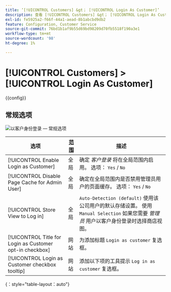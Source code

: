 ```yaml
---
title: ’[!UICONTROL Customers] &gt； [!UICONTROL Login As Customer]’
description: 查看 [!UICONTROL Customers] &gt； [!UICONTROL Login As Customer] 商务管理员页面。
exl-id: fe5925a2-f66f-44a1-aead-8b1abcbd9db2
feature: Configuration, Customer Service
source-git-commit: 76bd1b1af9b55d69bd98209d70fb5518f190a3e1
workflow-type: tm+mt
source-wordcount: '98'
ht-degree: 1%

---
```


# [!UICONTROL Customers] > [!UICONTROL Login As Customer]

{{config}}

## 常规选项

![以客户身份登录 — 常规选项](./assets/login-as-customer.png)<!-- zoom -->

<!-- [Login As Customer - General Options](https://docs.magento.com/user-guide/customers/login-as-customer.html#enable-the-feature) -->

| 选项 | [范围](../../getting-started/websites-stores-views.md#scope-settings) | 描述 |
|-- | -- | -- |
| [!UICONTROL Enable Login as Customer] | 全局 | 确定 _客户登录_ 将在全局范围内启用。 选项： `Yes` / `No` |
| [!UICONTROL Disable Page Cache for Admin User] | 全局 | 确定在全局范围内是否禁用管理员用户的页面缓存。 选项： `Yes` / `No` |
| [!UICONTROL Store View to Log in] | 全局 | `Auto-Detection (default)` 使用该公司用户的默认存储设置。 使用 `Manual Selection` 如果您需要 _管理员_ 用户以客户身份登录时选择商店视图。 |
| [!UICONTROL Title for Login as Customer opt-in checkbox] | 网站 | 为添加标题 `Login as customer` 复选框。 |
| [!UICONTROL Login as Customer checkbox tooltip] | 网站 | 添加以下项的工具提示 `Log in as customer` 复选框。 |

{：style=&quot;table-layout：auto&quot;}
